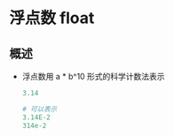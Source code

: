 # 浮点数 float

## 概述

+ 浮点数用 a * b^10 形式的科学计数法表示

  ```py
  3.14 
  
  # 可以表示
  3.14E-2
  314e-2
  ```
